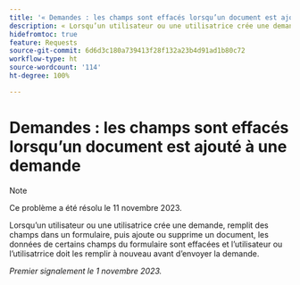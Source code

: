 ```yaml
---
title: '« Demandes : les champs sont effacés lorsqu’un document est ajouté à une demande »'
description: « Lorsqu’un utilisateur ou une utilisatrice crée une demande, remplit des champs dans un formulaire, puis ajoute ou supprime un document, les données de certains champs du formulaire sont effacées et l’utilisateur ou l’utilisatrice doit les remplir à nouveau avant d’envoyer la demande. »
hidefromtoc: true
feature: Requests
source-git-commit: 6d6d3c180a739413f28f132a23b4d91ad1b80c72
workflow-type: ht
source-wordcount: '114'
ht-degree: 100%

---
```



# Demandes : les champs sont effacés lorsqu’un document est ajouté à une demande

>[!NOTE]
>
>Ce problème a été résolu le 11 novembre 2023.

Lorsqu’un utilisateur ou une utilisatrice crée une demande, remplit des champs dans un formulaire, puis ajoute ou supprime un document, les données de certains champs du formulaire sont effacées et l’utilisateur ou l’utilisatrrice doit les remplir à nouveau avant d’envoyer la demande.

_Premier signalement le 1 novembre 2023._

